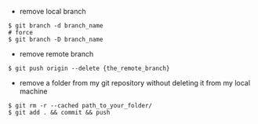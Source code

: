 - remove local branch
```
$ git branch -d branch_name
# force
$ git branch -D branch_name
```

- remove remote branch
```
$ git push origin --delete {the_remote_branch}
```

- remove a folder from my git repository without deleting it from my local machine
```
$ git rm -r --cached path_to_your_folder/
$ git add . && commit && push
```